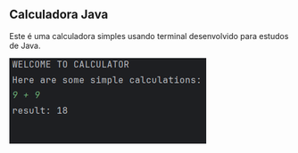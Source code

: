 ## Calculadora Java

Este é uma calculadora simples usando terminal desenvolvido para estudos de Java. 

![Calculadora](imagem/Captura%20de%20tela%202024-06-04%20214808.png)